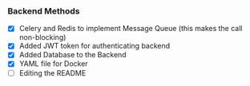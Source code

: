 ### Backend Methods

- [X] Celery and Redis to implement Message Queue (this makes the call non-blocking)
- [X] Added JWT token for authenticating backend
- [X] Added Database to the Backend
- [X] YAML file for Docker
- [ ] Editing the README

